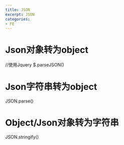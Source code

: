 ```yaml
---
title: JSON
excerpt: JSON
categories: 
- FE
---
```




# Json对象转为object
//使用Jquery
$.parseJSON()

# Json字符串转为object
JSON.parse()

# Object/Json对象转为字符串
JSON.stringify()
